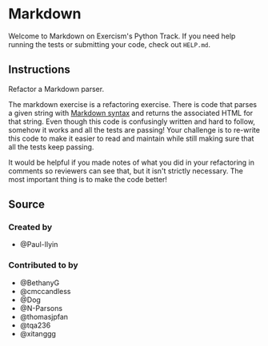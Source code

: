 # Markdown

Welcome to Markdown on Exercism's Python Track.
If you need help running the tests or submitting your code, check out `HELP.md`.

## Instructions

Refactor a Markdown parser.

The markdown exercise is a refactoring exercise.
There is code that parses a given string with
   [Markdown syntax](https://guides.github.com/features/mastering-markdown/)
   and returns the associated HTML for that string.
Even though this code is confusingly written and hard to follow,
   somehow it works and all the tests are passing!
Your challenge is to re-write this code to make it easier to read and maintain
   while still making sure that all the tests keep passing.

It would be helpful if you made notes of what you did in your refactoring in comments
   so reviewers can see that, but it isn't strictly necessary.
The most important thing is to make the code better!

## Source

### Created by

- @Paul-Ilyin

### Contributed to by

- @BethanyG
- @cmccandless
- @Dog
- @N-Parsons
- @thomasjpfan
- @tqa236
- @xitanggg
